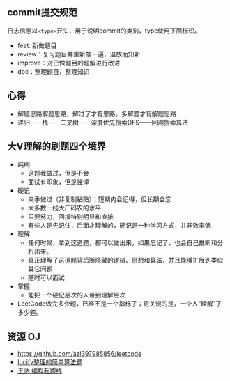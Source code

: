 
## commit提交规范
日志信息以`<type>`开头，用于说明commit的类别，type使用下面标识。
+ feat: 新做题目
+ review：复习题目并重新敲一遍，温故而知新
+ improve：对已做题目的题解进行改进
+ doc：整理题目，整理知识


## 心得
+ 解题思路解题思路，解过了才有思路。多解题才有解题思路
+ 递归——栈——二叉树——深度优先搜索DFS——回溯搜索算法


## 大V理解的刷题四个境界
+ 纯刷
  + 这题我做过，但是不会
  + 面试有印象，但是挂掉
+ 硬记
  + 亲手做过（非复制粘贴）；短期内会记得，但长期会忘
  + 大多数一线大厂码农的水平
  + 只要努力，回报特别明显和直接
  + 有些人是先记住，后面才理解的，硬记是一种学习方式，并非效率低
+ 理解
  + 任何时候，拿到这道题，都可以做出来，如果忘记了，也会自己推断和分析出来。
  + 真正理解了这道题背后所隐藏的逻辑、思想和算法，并且能够扩展到类似其它问题
  + 随时可以面试
+ 掌握
  + 能把一个硬记层次的人带到理解层次
+ LeetCode做完多少题，已经不是一个指标了；更关键的是，一个人“理解”了多少题。






## 资源 OJ
+ https://github.com/azl397985856/leetcode
+ [lucify整理的简单算法题](https://leetcode-solution-leetcode-pp.gitbook.io/leetcode-solution/easy)
+ [王达 编程起跑线](https://wdxtub.com/categories/%E7%BC%96%E7%A8%8B%E8%B5%B7%E8%B7%91%E7%BA%BF/)
